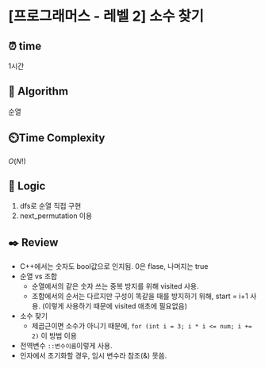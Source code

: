 # [프로그래머스 - 레벨 2] 소수 찾기
 
## ⏰  **time**
1시간

## :pushpin: **Algorithm**
순열

## ⏲️**Time Complexity**
$O(N!)$

## :round_pushpin: **Logic**
1. dfs로 순열 직접 구현
2. next_permutation 이용

## :black_nib: **Review**
- C++에서는 숫자도 bool값으로 인지됨. 0은 flase, 나머지는 true
- 순열 vs 조합
    - 순열에서의 같은 숫자 쓰는 중복 방지를 위해 visited 사용.
    - 조합에서의 순서는 다르지만 구성이 똑같을 때를 방지하기 위해, start = i+1 사용. (이렇게 사용하기 때문에 visited 애초에 필요없음)
- 소수 찾기
    - 제곱근이면 소수가 아니기 때문에, `for (int i = 3; i * i <= num; i += 2)` 이 방법 이용
- 전역변수 `::변수이름`이렇게 사용.
- 인자에서 초기화할 경우, 임시 변수라 참조(&) 못씀.